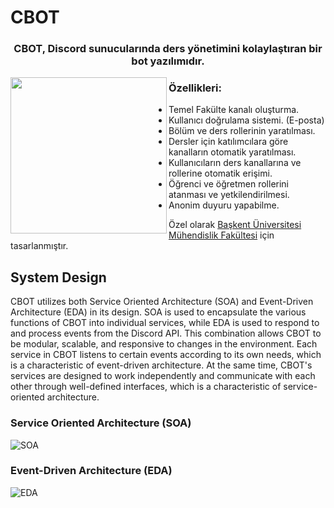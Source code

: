# CBOT
<h3 align="center">CBOT, Discord sunucularında ders yönetimini kolaylaştıran bir bot yazılımıdır. </h3>
<img align="left" width="250" height="250" src="https://user-images.githubusercontent.com/100694366/229351915-05326b39-e81f-4e48-bc3f-2f176a27ad91.png">
<h3 align="left">Özellikleri:</h3>
<ul>
  <li>Temel Fakülte kanalı oluşturma.</li>
  <li>Kullanıcı doğrulama sistemi. (E-posta)</li>
  <li>Bölüm ve ders rollerinin yaratılması.</li>
  <li>Dersler için katılımcılara göre kanalların otomatik yaratılması.</li>
  <li>Kullanıcıların ders kanallarına ve rollerine otomatik erişimi.</li>
  <li>Öğrenci ve öğretmen rollerini atanması ve yetkilendirilmesi.</li>
  <li>Anonim duyuru yapabilme.</li>  
</ul>

Özel olarak <a href="https://muh.baskent.edu.tr/kw/index.php">Başkent Üniversitesi Mühendislik Fakültesi</a> için tasarlanmıştır.


## System Design
CBOT utilizes both Service Oriented Architecture (SOA) and Event-Driven
Architecture (EDA) in its design. SOA is used to encapsulate the various functions of
CBOT into individual services, while EDA is used to respond to and process events from
the Discord API. This combination allows CBOT to be modular, scalable, and responsive
to changes in the environment.
Each service in CBOT listens to certain events according to its own needs, which is a
characteristic of event-driven architecture. At the same time, CBOT's services are
designed to work independently and communicate with each other through well-defined
interfaces, which is a characteristic of service-oriented architecture.

### Service Oriented Architecture (SOA)
![SOA](https://github.com/CanavarB/CBOT/assets/100694366/0b94f858-9fff-462a-854a-4f9a2a09658f)

### Event-Driven Architecture (EDA)
![EDA](https://github.com/CanavarB/CBOT/assets/100694366/5a0b6236-872a-4906-8d08-654022852325)


